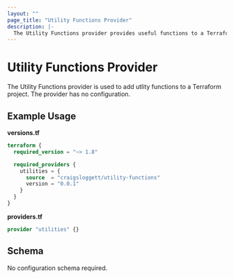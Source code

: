 ```yaml
---
layout: ""
page_title: "Utility Functions Provider"
description: |-
  The Utility Functions provider provides useful functions to a Terraform project.
---
```


# Utility Functions Provider

The Utility Functions provider is used to add utlity functions to a Terraform
project. The provider has no configuration.

## Example Usage

**versions.tf**
```terraform
terraform {
  required_version = "~> 1.8"

  required_providers {
    utilities = {
      source  = "craigsloggett/utility-functions"
      version = "0.0.1"
    }
  }
}
```

**providers.tf**
```terraform
provider "utilities" {}
```

<!-- schema generated by tfplugindocs -->
## Schema

No configuration schema required.
